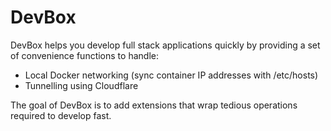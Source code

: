 # DevBox

DevBox helps you develop full stack applications quickly by providing a set of convenience functions to handle:

* Local Docker networking (sync container IP addresses with /etc/hosts)
* Tunnelling using Cloudflare

The goal of DevBox is to add extensions that wrap tedious operations required to develop fast.
